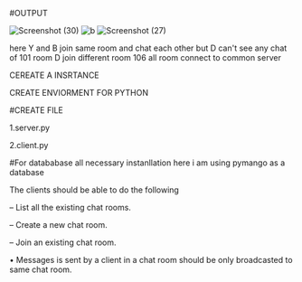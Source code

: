 
#OUTPUT


![Screenshot (30)](https://github.com/vaishnavikapile22/cli-based-chat-tool/assets/149785862/472df9da-f300-4865-9182-0ed0b8244dec)
![b](https://github.com/vaishnavikapile22/cli-based-chat-tool/assets/149785862/5c0fc79c-da50-42fd-8ffa-4f26bf11226c)
![Screenshot (27)](https://github.com/vaishnavikapile22/cli-based-chat-tool/assets/149785862/e8dd2f85-66eb-45d7-a330-60efe5ec91da)

here Y and B join same room and chat each other but D can't see any chat of 101 room D join different room 106 all room connect to common server

CEREATE A INSRTANCE

CREATE ENVIORMENT FOR PYTHON

#CREATE FILE

1.server.py

2.client.py

#For datababase all necessary instanllation
here i am using pymango as a database

The clients should be able to do the following

– List all the existing chat rooms.

– Create a new chat room.

– Join an existing chat room.

• Messages is sent by a client in a chat room should be only broadcasted to same chat
room.
